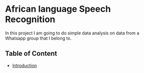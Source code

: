 # African language Speech Recognition

In this project I am going to do simple data analysis on data from a Whatsapp group that I belong to.

## Table of Content
- [Introduction](#introduction)
